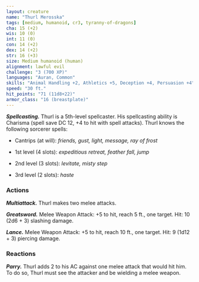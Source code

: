 ```yaml
---
layout: creature
name: "Thurl Merosska"
tags: [medium, humanoid, cr3, tyranny-of-dragons]
cha: 15 (+2)
wis: 10 (0)
int: 11 (0)
con: 14 (+2)
dex: 14 (+2)
str: 16 (+3)
size: Medium humanoid (human)
alignment: lawful evil
challenge: "3 (700 XP)"
languages: "Auran, Common"
skills: "Animal Handling +2, Athletics +5, Deception +4, Persuasion +4"
speed: "30 ft."
hit_points: "71 (11d8+22)"
armor_class: "16 (breastplate)"
---
```


***Spellcasting.*** Thurl is a 5th-level spellcaster. His spellcasting ability is Charisma (spell save DC 12, +4 to hit with spell attacks). Thurl knows the following sorcerer spells:

* Cantrips (at will): <i>friends, gust, light, message, ray of frost</i>

* 1st level (4 slots): <i>expeditious retreat, feather fall, jump</i>

* 2nd level (3 slots): <i>levitate, misty step</i>

* 3rd level (2 slots): <i>haste</i>

### Actions

***Multiattack.*** Thurl makes two melee attacks.

***Greatsword.*** Melee Weapon Attack: +5 to hit, reach 5 ft., one target. Hit: 10 (2d6 + 3) slashing damage.

***Lance.*** Melee Weapon Attack: +5 to hit, reach 10 ft., one target. Hit: 9 (1d12 + 3) piercing damage.

### Reactions

***Parry.*** Thurl adds 2 to his AC against one melee attack that would hit him. To do so, Thurl must see the attacker and be wielding a melee weapon.
